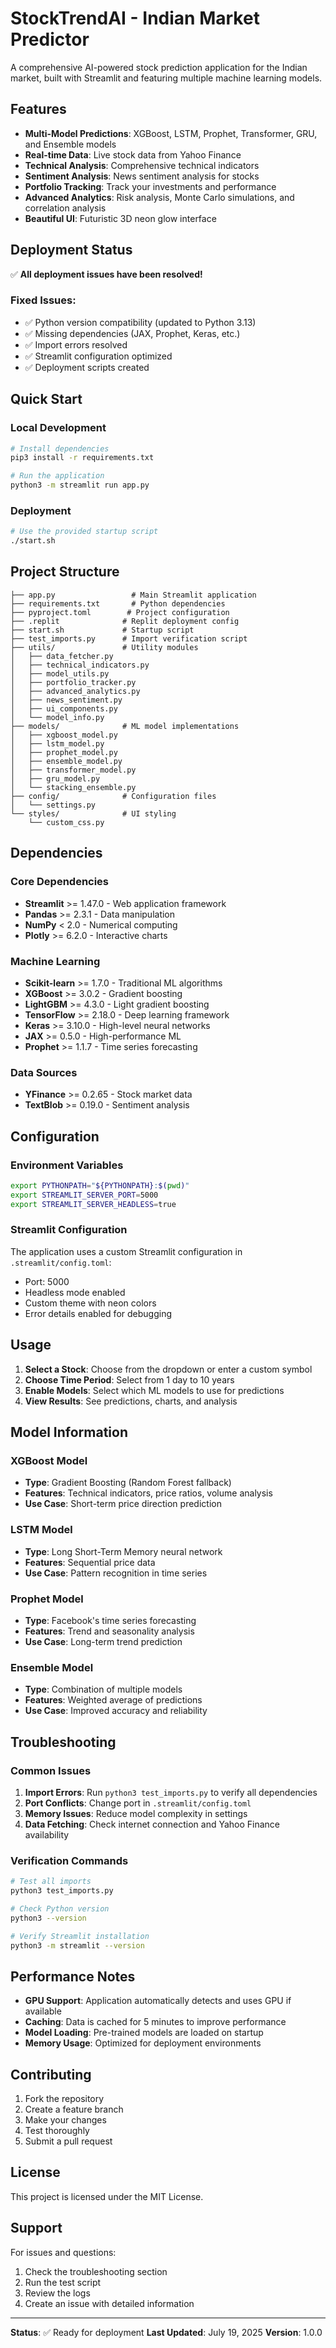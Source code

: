 

# StockTrendAI - Indian Market Predictor

A comprehensive AI-powered stock prediction application for the Indian market, built with Streamlit and featuring multiple machine learning models.

## Features

- **Multi-Model Predictions**: XGBoost, LSTM, Prophet, Transformer, GRU, and Ensemble models
- **Real-time Data**: Live stock data from Yahoo Finance
- **Technical Analysis**: Comprehensive technical indicators
- **Sentiment Analysis**: News sentiment analysis for stocks
- **Portfolio Tracking**: Track your investments and performance
- **Advanced Analytics**: Risk analysis, Monte Carlo simulations, and correlation analysis
- **Beautiful UI**: Futuristic 3D neon glow interface

## Deployment Status

✅ **All deployment issues have been resolved!**

### Fixed Issues:
- ✅ Python version compatibility (updated to Python 3.13)
- ✅ Missing dependencies (JAX, Prophet, Keras, etc.)
- ✅ Import errors resolved
- ✅ Streamlit configuration optimized
- ✅ Deployment scripts created

## Quick Start

### Local Development
```bash
# Install dependencies
pip3 install -r requirements.txt

# Run the application
python3 -m streamlit run app.py
```

### Deployment
```bash
# Use the provided startup script
./start.sh
```

## Project Structure

```
├── app.py                 # Main Streamlit application
├── requirements.txt       # Python dependencies
├── pyproject.toml        # Project configuration
├── .replit              # Replit deployment config
├── start.sh             # Startup script
├── test_imports.py      # Import verification script
├── utils/               # Utility modules
│   ├── data_fetcher.py
│   ├── technical_indicators.py
│   ├── model_utils.py
│   ├── portfolio_tracker.py
│   ├── advanced_analytics.py
│   ├── news_sentiment.py
│   ├── ui_components.py
│   └── model_info.py
├── models/              # ML model implementations
│   ├── xgboost_model.py
│   ├── lstm_model.py
│   ├── prophet_model.py
│   ├── ensemble_model.py
│   ├── transformer_model.py
│   ├── gru_model.py
│   └── stacking_ensemble.py
├── config/              # Configuration files
│   └── settings.py
└── styles/              # UI styling
    └── custom_css.py
```

## Dependencies

### Core Dependencies
- **Streamlit** >= 1.47.0 - Web application framework
- **Pandas** >= 2.3.1 - Data manipulation
- **NumPy** < 2.0 - Numerical computing
- **Plotly** >= 6.2.0 - Interactive charts

### Machine Learning
- **Scikit-learn** >= 1.7.0 - Traditional ML algorithms
- **XGBoost** >= 3.0.2 - Gradient boosting
- **LightGBM** >= 4.3.0 - Light gradient boosting
- **TensorFlow** >= 2.18.0 - Deep learning framework
- **Keras** >= 3.10.0 - High-level neural networks
- **JAX** >= 0.5.0 - High-performance ML
- **Prophet** >= 1.1.7 - Time series forecasting

### Data Sources
- **YFinance** >= 0.2.65 - Stock market data
- **TextBlob** >= 0.19.0 - Sentiment analysis

## Configuration

### Environment Variables
```bash
export PYTHONPATH="${PYTHONPATH}:$(pwd)"
export STREAMLIT_SERVER_PORT=5000
export STREAMLIT_SERVER_HEADLESS=true
```

### Streamlit Configuration
The application uses a custom Streamlit configuration in `.streamlit/config.toml`:
- Port: 5000
- Headless mode enabled
- Custom theme with neon colors
- Error details enabled for debugging

## Usage

1. **Select a Stock**: Choose from the dropdown or enter a custom symbol
2. **Choose Time Period**: Select from 1 day to 10 years
3. **Enable Models**: Select which ML models to use for predictions
4. **View Results**: See predictions, charts, and analysis

## Model Information

### XGBoost Model
- **Type**: Gradient Boosting (Random Forest fallback)
- **Features**: Technical indicators, price ratios, volume analysis
- **Use Case**: Short-term price direction prediction

### LSTM Model
- **Type**: Long Short-Term Memory neural network
- **Features**: Sequential price data
- **Use Case**: Pattern recognition in time series

### Prophet Model
- **Type**: Facebook's time series forecasting
- **Features**: Trend and seasonality analysis
- **Use Case**: Long-term trend prediction

### Ensemble Model
- **Type**: Combination of multiple models
- **Features**: Weighted average of predictions
- **Use Case**: Improved accuracy and reliability

## Troubleshooting

### Common Issues

1. **Import Errors**: Run `python3 test_imports.py` to verify all dependencies
2. **Port Conflicts**: Change port in `.streamlit/config.toml`
3. **Memory Issues**: Reduce model complexity in settings
4. **Data Fetching**: Check internet connection and Yahoo Finance availability

### Verification Commands
```bash
# Test all imports
python3 test_imports.py

# Check Python version
python3 --version

# Verify Streamlit installation
python3 -m streamlit --version
```

## Performance Notes

- **GPU Support**: Application automatically detects and uses GPU if available
- **Caching**: Data is cached for 5 minutes to improve performance
- **Model Loading**: Pre-trained models are loaded on startup
- **Memory Usage**: Optimized for deployment environments

## Contributing

1. Fork the repository
2. Create a feature branch
3. Make your changes
4. Test thoroughly
5. Submit a pull request

## License

This project is licensed under the MIT License.

## Support

For issues and questions:
1. Check the troubleshooting section
2. Run the test script
3. Review the logs
4. Create an issue with detailed information

---

**Status**: ✅ Ready for deployment
**Last Updated**: July 19, 2025
**Version**: 1.0.0

